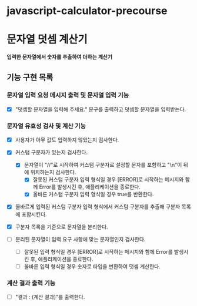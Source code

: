 # javascript-calculator-precourse

# 문자열 덧셈 계산기

**입력한 문자열에서 숫자를 추출하여 더하는 계산기**

## 기능 구현 목록

### 문자열 입력 요청 메시지 출력 및 문자열 입력 기능

- [x] "덧셈할 문자열을 입력해 주세요." 문구를 출력하고 덧셈할 문자열을 입력받는다.

### 문자열 유효성 검사 및 계산 기능

- [x] 사용자가 아무 값도 입력하지 않았는지 검사한다.

- [x] 커스텀 구분자가 있는지 검사한다.

  - [x] 문자열이 "//"로 시작하여 커스텀 구분자로 설정할 문자를 포함하고 "\n"이 뒤에 위치하는지 검사한다.
    - [x] 잘못된 커스텀 구분자 입력 형식일 경우 [ERROR]로 시작하는 메시지와 함께 Error를 발생시킨 후, 애플리케이션을 종료한다.
    - [x] 올바른 커스텀 구분자 입력 형식일 경우 true를 반환한다.

- [x] 올바르게 입력된 커스텀 구분자 입력 형식에서 커스텀 구분자를 추출해 구분자 목록에 포함시킨다.

- [x] 구분자 목록을 기준으로 문자열을 분리한다.
- [ ] 분리된 문자열이 입력 요구 사항에 맞는 문자열인지 검사한다.
  - [ ] 잘못된 입력 형식일 경우 [ERROR]로 시작하는 메시지와 함께 Error를 발생시킨 후, 애플리케이션을 종료한다.
  - [ ] 올바른 입력 형식일 경우 숫자로 타입을 변환하여 덧셈 계산한다.

### 계산 결과 출력 기능

- [ ] "결과 : (계산 결과)"를 출력한다.
